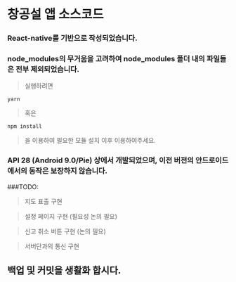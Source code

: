 # 창공설 앱 소스코드
### React-native를 기반으로 작성되었습니다.
### node_modules의 무거움을 고려하여 node_modules 폴더 내의 파일들은 전부 제외되었습니다.
> 실행하려면 
~~~
yarn 
~~~
> 혹은 
~~~
npm install
~~~
> 을 이용하여 필요한 모듈 설치 이후 이용하여주세요.
### API 28 (Android 9.0/Pie) 상에서 개발되었으며, 이전 버전의 안드로이드에서의 동작은 보장하지 않습니다.

###TODO:

> 지도 표출 구현

> 설정 페이지 구현 (필요성 논의 필요)

> 신고 취소 버튼 구현 (논의 필요)

> 서버단과의 통신 구현


## 백업 및 커밋을 생활화 합시다.
